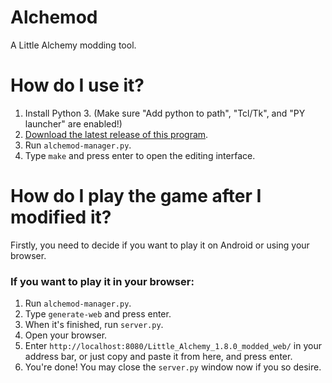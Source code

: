# Alchemod
A Little Alchemy modding tool.

# How do I use it?
1. Install Python 3. (Make sure "Add python to path", "Tcl/Tk", and "PY launcher" are enabled!)
2. [Download the latest release of this program](https://github.com/CenTdemeern1/Alchemod/releases).
3. Run `alchemod-manager.py`.
4. Type `make` and press enter to open the editing interface.

# How do I play the game after I modified it?
Firstly, you need to decide if you want to play it on Android or using your browser.
### If you want to play it in your browser:
1. Run `alchemod-manager.py`.
2. Type `generate-web` and press enter.
3. When it's finished, run `server.py`.
4. Open your browser.
5. Enter `http://localhost:8080/Little_Alchemy_1.8.0_modded_web/` in your address bar, or just copy and paste it from here, and press enter.
6. You're done! You may close the `server.py` window now if you so desire.

